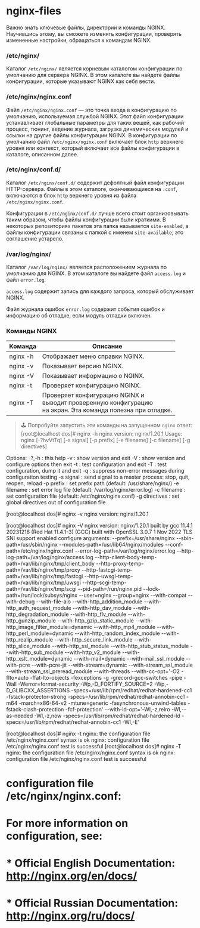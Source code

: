 # nginx-files

Важно знать ключевые файлы, директории и команды NGINX. Научившись этому,
вы сможете изменять конфигурации, проверять измененные настройки,
обращаться к командам NGINX.

### /etc/nginx/

Каталог `/etc/nginx/` является корневым каталогом конфигурации по умолчанию для сервера NGINX.
В этом каталоге вы найдете файлы конфигурации, которые указывают NGINX как себя вести.

### /etc/nginx/nginx.conf

Файл `/etc/nginx/nginx.conf` — это точка входа в конфигурацию по умолчанию, используемая службой NGINX.
Этот файл конфигурации устанавливает глобальные параметры для таких вещей, как рабочий процесс,
тюнинг, ведение журнала, загрузка динамических модулей и ссылки на другие файлы конфигурации NGINX. В
конфигурации по умолчанию файл `/etc/nginx/nginx.conf` включает блок `http` верхнего уровня
или контекст, который включает все файлы конфигурации в каталоге, описанном далее.

### /etc/nginx/conf.d/

Каталог `/etc/nginx/conf.d/` содержит дефолтный файл конфигурации HTTP-сервера. Файлы в этом каталоге,
оканчивающиеся на `.conf`, включаются в блок `http` верхнего уровня из файла `/etc/nginx/nginx.conf`.

Конфигурации в `/etc/nginx/conf.d/` лучше всего стоит организовывать таким образом, чтобы файлы конфигурации были краткими. В некоторых репозиториях пакетов эта папка называется `site-enabled`, а файлы конфигурации связаны с папкой с именем `site-available`; это соглашение устарело.

### /var/log/nginx/

Каталог `/var/log/nginx/` является расположением журнала по умолчанию для NGINX. В этом каталоге вы
найдете файл `access.log` и файл `error.log`.

`access.log` содержит запись для каждого запроса, который обслуживает NGINX.

Файл журнала ошибок `error.log` содержит события ошибок и информацию об отладке, если модуль
отладки включен.

### Команды NGINX

| Команда  | Описание                                                                                                         |
| -------- | ---------------------------------------------------------------------------------------------------------------- |
| nginx -h | Отображает меню справки NGINX.                                                                                   |
| nginx -v | Показывает версию NGINX.                                                                                         |
| nginx -V | Показывает информацию о NGINX.                                                                                   |
| nginx -t | Проверяет конфигурацию NGINX.                                                                                    |
| nginx -T | Проверяет конфигурацию NGINX и<br>выводит проверенную конфигурацию<br>на экран. Эта команда полезна при отладке. |

> 🕹 Попробуйте запустить эти команды на запущенном `nginx`
ответ:
[root@localhost dos]# nginx -h
nginx version: nginx/1.20.1
Usage: nginx [-?hvVtTq] [-s signal] [-p prefix]
             [-e filename] [-c filename] [-g directives]

Options:
  -?,-h         : this help
  -v            : show version and exit
  -V            : show version and configure options then exit
  -t            : test configuration and exit
  -T            : test configuration, dump it and exit
  -q            : suppress non-error messages during configuration testing
  -s signal     : send signal to a master process: stop, quit, reopen, reload
  -p prefix     : set prefix path (default: /usr/share/nginx/)
  -e filename   : set error log file (default: /var/log/nginx/error.log)
  -c filename   : set configuration file (default: /etc/nginx/nginx.conf)
  -g directives : set global directives out of configuration file

[root@localhost dos]# nginx -v
nginx version: nginx/1.20.1

[root@localhost dos]# nginx -V
nginx version: nginx/1.20.1
built by gcc 11.4.1 20231218 (Red Hat 11.4.1-3) (GCC)
built with OpenSSL 3.0.7 1 Nov 2022
TLS SNI support enabled
configure arguments: --prefix=/usr/share/nginx --sbin-path=/usr/sbin/nginx --modules-path=/usr/lib64/nginx/modules --conf-path=/etc/nginx/nginx.conf --error-log-path=/var/log/nginx/error.log --http-log-path=/var/log/nginx/access.log --http-client-body-temp-path=/var/lib/nginx/tmp/client_body --http-proxy-temp-path=/var/lib/nginx/tmp/proxy --http-fastcgi-temp-path=/var/lib/nginx/tmp/fastcgi --http-uwsgi-temp-path=/var/lib/nginx/tmp/uwsgi --http-scgi-temp-path=/var/lib/nginx/tmp/scgi --pid-path=/run/nginx.pid --lock-path=/run/lock/subsys/nginx --user=nginx --group=nginx --with-compat --with-debug --with-file-aio --with-http_addition_module --with-http_auth_request_module --with-http_dav_module --with-http_degradation_module --with-http_flv_module --with-http_gunzip_module --with-http_gzip_static_module --with-http_image_filter_module=dynamic --with-http_mp4_module --with-http_perl_module=dynamic --with-http_random_index_module --with-http_realip_module --with-http_secure_link_module --with-http_slice_module --with-http_ssl_module --with-http_stub_status_module --with-http_sub_module --with-http_v2_module --with-http_xslt_module=dynamic --with-mail=dynamic --with-mail_ssl_module --with-pcre --with-pcre-jit --with-stream=dynamic --with-stream_ssl_module --with-stream_ssl_preread_module --with-threads --with-cc-opt='-O2 -flto=auto -ffat-lto-objects -fexceptions -g -grecord-gcc-switches -pipe -Wall -Werror=format-security -Wp,-D_FORTIFY_SOURCE=2 -Wp,-D_GLIBCXX_ASSERTIONS -specs=/usr/lib/rpm/redhat/redhat-hardened-cc1 -fstack-protector-strong -specs=/usr/lib/rpm/redhat/redhat-annobin-cc1 -m64 -march=x86-64-v2 -mtune=generic -fasynchronous-unwind-tables -fstack-clash-protection -fcf-protection' --with-ld-opt='-Wl,-z,relro -Wl,--as-needed -Wl,-z,now -specs=/usr/lib/rpm/redhat/redhat-hardened-ld -specs=/usr/lib/rpm/redhat/redhat-annobin-cc1 -Wl,-E'


[root@localhost dos]# nginx -t
nginx: the configuration file /etc/nginx/nginx.conf syntax is ok
nginx: configuration file /etc/nginx/nginx.conf test is successful
[root@localhost dos]# nginx -T
nginx: the configuration file /etc/nginx/nginx.conf syntax is ok
nginx: configuration file /etc/nginx/nginx.conf test is successful
# configuration file /etc/nginx/nginx.conf:
# For more information on configuration, see:
#   * Official English Documentation: http://nginx.org/en/docs/
#   * Official Russian Documentation: http://nginx.org/ru/docs/

